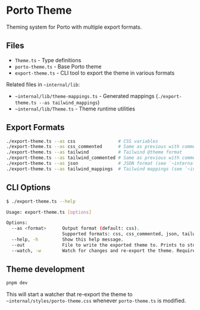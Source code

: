 # Porto Theme

Theming system for Porto with multiple export formats.

## Files

- `Theme.ts` - Type definitions
- `porto-theme.ts` - Base Porto theme
- `export-theme.ts` - CLI tool to export the theme in various formats

Related files in `~internal/lib`:

- `~internal/lib/theme-mappings.ts` - Generated mappings (`./export-theme.ts --as tailwind_mappings`)
- `~internal/lib/Theme.ts` - Theme runtime utilities

## Export Formats

```bash
./export-theme.ts --as css                # CSS variables
./export-theme.ts --as css_commented      # Same as previous with comments
./export-theme.ts --as tailwind           # Tailwind @theme format
./export-theme.ts --as tailwind_commented # Same as previous with comments
./export-theme.ts --as json               # JSON format (see `~internal/lib/TailwindTheme.ts` to convert it back to Tailwind)
./export-theme.ts --as tailwind_mappings  # Tailwind mappings (see `~internal/lib/TailwindThemeMappings.ts`)
```

## CLI Options

```bash
$ ./export-theme.ts --help

Usage: export-theme.ts [options]

Options:
  --as <format>      Output format (default: css).
                     Supported formats: css, css_commented, json, tailwind, tailwind_commented, tailwind_mappings.
  --help, -h         Show this help message.
  --out              File to write the exported theme to. Prints to stdout if not specified.
  --watch, -w        Watch for changes and re-export the theme. Requires an output file.
```

## Theme development

```bash
pnpm dev
```

This will start a watcher that re-export the theme to `~internal/styles/porto-theme.css` whenever `porto-theme.ts` is modified.
